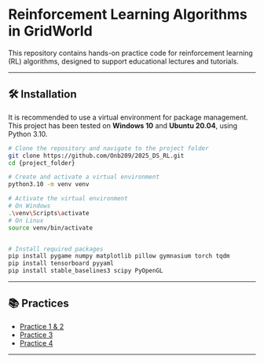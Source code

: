 # Reinforcement Learning Algorithms in GridWorld

This repository contains hands-on practice code for reinforcement learning (RL) algorithms, designed to support educational lectures and tutorials.

---

## 🛠️ Installation

It is recommended to use a virtual environment for package management.
This project has been tested on **Windows 10** and **Ubuntu 20.04**, using Python 3.10.

```bash
# Clone the repository and navigate to the project folder
git clone https://github.com/Onb209/2025_DS_RL.git
cd {project_folder}

# Create and activate a virtual environment
python3.10 -m venv venv

# Activate the virtual environment
# On Windows
.\venv\Scripts\activate
# On Linux
source venv/bin/activate


# Install required packages
pip install pygame numpy matplotlib pillow gymnasium torch tqdm
pip install tensorboard pyyaml
pip install stable_baselines3 scipy PyOpenGL
```
---

## 📚 Practices

- [Practice 1 & 2](./Practice1_2/README.md)
- [Practice 3](./Practice3/README.md)
- [Practice 4](./Practice3/README.md)

---
